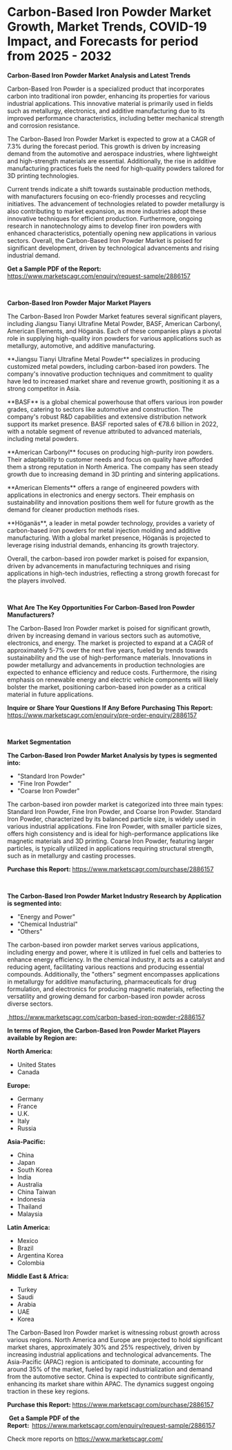 <p><h1>Carbon-Based Iron Powder Market Growth, Market Trends, COVID-19 Impact, and Forecasts for period from 2025 - 2032</h1></p><p><strong>Carbon-Based Iron Powder Market Analysis and Latest Trends</strong></p>
<p><p>Carbon-Based Iron Powder is a specialized product that incorporates carbon into traditional iron powder, enhancing its properties for various industrial applications. This innovative material is primarily used in fields such as metallurgy, electronics, and additive manufacturing due to its improved performance characteristics, including better mechanical strength and corrosion resistance.</p><p>The Carbon-Based Iron Powder Market is expected to grow at a CAGR of 7.3% during the forecast period. This growth is driven by increasing demand from the automotive and aerospace industries, where lightweight and high-strength materials are essential. Additionally, the rise in additive manufacturing practices fuels the need for high-quality powders tailored for 3D printing technologies.</p><p>Current trends indicate a shift towards sustainable production methods, with manufacturers focusing on eco-friendly processes and recycling initiatives. The advancement of technologies related to powder metallurgy is also contributing to market expansion, as more industries adopt these innovative techniques for efficient production. Furthermore, ongoing research in nanotechnology aims to develop finer iron powders with enhanced characteristics, potentially opening new applications in various sectors. Overall, the Carbon-Based Iron Powder Market is poised for significant development, driven by technological advancements and rising industrial demand.</p></p>
<p><strong>Get a Sample PDF of the Report:&nbsp;</strong> <a href="https://www.marketscagr.com/enquiry/request-sample/2886157?utm_campaign=1766&utm_medium=2&utm_source=Github&utm_content=ia&utm_term=13032025&utm_id=carbon-based-iron-powder">https://www.marketscagr.com/enquiry/request-sample/2886157</a></p>
<p>&nbsp;</p>
<p><strong>Carbon-Based Iron Powder Major Market Players</strong></p>
<p><p>The Carbon-Based Iron Powder Market features several significant players, including Jiangsu Tianyi Ultrafine Metal Powder, BASF, American Carbonyl, American Elements, and Höganäs. Each of these companies plays a pivotal role in supplying high-quality iron powders for various applications such as metallurgy, automotive, and additive manufacturing.</p><p>**Jiangsu Tianyi Ultrafine Metal Powder** specializes in producing customized metal powders, including carbon-based iron powders. The company's innovative production techniques and commitment to quality have led to increased market share and revenue growth, positioning it as a strong competitor in Asia.</p><p>**BASF** is a global chemical powerhouse that offers various iron powder grades, catering to sectors like automotive and construction. The company's robust R&D capabilities and extensive distribution network support its market presence. BASF reported sales of €78.6 billion in 2022, with a notable segment of revenue attributed to advanced materials, including metal powders.</p><p>**American Carbonyl** focuses on producing high-purity iron powders. Their adaptability to customer needs and focus on quality have afforded them a strong reputation in North America. The company has seen steady growth due to increasing demand in 3D printing and sintering applications.</p><p>**American Elements** offers a range of engineered powders with applications in electronics and energy sectors. Their emphasis on sustainability and innovation positions them well for future growth as the demand for cleaner production methods rises.</p><p>**Höganäs**, a leader in metal powder technology, provides a variety of carbon-based iron powders for metal injection molding and additive manufacturing. With a global market presence, Höganäs is projected to leverage rising industrial demands, enhancing its growth trajectory.</p><p>Overall, the carbon-based iron powder market is poised for expansion, driven by advancements in manufacturing techniques and rising applications in high-tech industries, reflecting a strong growth forecast for the players involved.</p></p>
<p>&nbsp;</p>
<p><strong>What Are The Key Opportunities For Carbon-Based Iron Powder Manufacturers?</strong></p>
<p><p>The Carbon-Based Iron Powder market is poised for significant growth, driven by increasing demand in various sectors such as automotive, electronics, and energy. The market is projected to expand at a CAGR of approximately 5-7% over the next five years, fueled by trends towards sustainability and the use of high-performance materials. Innovations in powder metallurgy and advancements in production technologies are expected to enhance efficiency and reduce costs. Furthermore, the rising emphasis on renewable energy and electric vehicle components will likely bolster the market, positioning carbon-based iron powder as a critical material in future applications.</p></p>
<p><strong>Inquire or Share Your Questions If Any Before Purchasing This Report:</strong> <a href="https://www.marketscagr.com/enquiry/pre-order-enquiry/2886157?utm_campaign=1766&utm_medium=2&utm_source=Github&utm_content=ia&utm_term=13032025&utm_id=carbon-based-iron-powder">https://www.marketscagr.com/enquiry/pre-order-enquiry/2886157</a></p>
<p>&nbsp;</p>
<p><strong>Market Segmentation</strong></p>
<p><strong>The Carbon-Based Iron Powder Market Analysis by types is segmented into:</strong></p>
<p><ul><li>"Standard Iron Powder"</li><li>"Fine Iron Powder"</li><li>"Coarse Iron Powder"</li></ul></p>
<p><p>The carbon-based iron powder market is categorized into three main types: Standard Iron Powder, Fine Iron Powder, and Coarse Iron Powder. Standard Iron Powder, characterized by its balanced particle size, is widely used in various industrial applications. Fine Iron Powder, with smaller particle sizes, offers high consistency and is ideal for high-performance applications like magnetic materials and 3D printing. Coarse Iron Powder, featuring larger particles, is typically utilized in applications requiring structural strength, such as in metallurgy and casting processes.</p></p>
<p><strong>Purchase this Report:&nbsp;</strong><a href="https://www.marketscagr.com/purchase/2886157?utm_campaign=1766&utm_medium=2&utm_source=Github&utm_content=ia&utm_term=13032025&utm_id=carbon-based-iron-powder">https://www.marketscagr.com/purchase/2886157</a></p>
<p>&nbsp;</p>
<p><strong>The Carbon-Based Iron Powder Market Industry Research by Application is segmented into:</strong></p>
<p><ul><li>"Energy and Power"</li><li>"Chemical Industrial"</li><li>"Others"</li></ul></p>
<p><p>The carbon-based iron powder market serves various applications, including energy and power, where it is utilized in fuel cells and batteries to enhance energy efficiency. In the chemical industry, it acts as a catalyst and reducing agent, facilitating various reactions and producing essential compounds. Additionally, the "others" segment encompasses applications in metallurgy for additive manufacturing, pharmaceuticals for drug formulation, and electronics for producing magnetic materials, reflecting the versatility and growing demand for carbon-based iron powder across diverse sectors.</p></p>
<p><a href="https://www.marketscagr.com/carbon-based-iron-powder-r2886157?utm_campaign=1766&utm_medium=2&utm_source=Github&utm_content=ia&utm_term=13032025&utm_id=carbon-based-iron-powder">&nbsp;https://www.marketscagr.com/carbon-based-iron-powder-r2886157</a></p>
<p><strong>In terms of Region, the Carbon-Based Iron Powder Market Players available by Region are:</strong></p>
<p>
    <p> <strong> North America: </strong>
        <ul>
            <li>United States</li>
            <li>Canada</li>
        </ul>
        </p> 
    <p> <strong> Europe: </strong>
        <ul>
            <li>Germany</li>
            <li>France</li>
            <li>U.K.</li>
            <li>Italy</li>
            <li>Russia</li>
        </ul>
        </p> 
    <p> <strong> Asia-Pacific: </strong>
        <ul>
            <li>China</li>
            <li>Japan</li>
            <li>South Korea</li>
            <li>India</li>
            <li>Australia</li>
            <li>China Taiwan</li>
            <li>Indonesia</li>
            <li>Thailand</li>
            <li>Malaysia</li>
        </ul>
        </p> 
    <p> <strong> Latin America: </strong>
        <ul>
            <li>Mexico</li>
            <li>Brazil</li>
            <li>Argentina Korea</li>
            <li>Colombia</li>
        </ul>
        </p> 
    <p> <strong> Middle East & Africa: </strong>
        <ul>
            <li>Turkey</li>
            <li>Saudi</li>
            <li>Arabia</li>
            <li>UAE</li>
            <li>Korea</li>
        </ul>
    </p>
    </p>
<p><p>The Carbon-Based Iron Powder market is witnessing robust growth across various regions. North America and Europe are projected to hold significant market shares, approximately 30% and 25% respectively, driven by increasing industrial applications and technological advancements. The Asia-Pacific (APAC) region is anticipated to dominate, accounting for around 35% of the market, fueled by rapid industrialization and demand from the automotive sector. China is expected to contribute significantly, enhancing its market share within APAC. The dynamics suggest ongoing traction in these key regions.</p></p>
<p><strong>Purchase this Report: </strong><a href="https://www.marketscagr.com/purchase/2886157?utm_campaign=1766&utm_medium=2&utm_source=Github&utm_content=ia&utm_term=13032025&utm_id=carbon-based-iron-powder">https://www.marketscagr.com/purchase/2886157</a></p>
<p>&nbsp;<strong>Get a Sample PDF of the Report:&nbsp;&nbsp;</strong><a href="https://www.marketscagr.com/enquiry/request-sample/2886157?utm_campaign=1766&utm_medium=2&utm_source=Github&utm_content=ia&utm_term=13032025&utm_id=carbon-based-iron-powder">https://www.marketscagr.com/enquiry/request-sample/2886157</a></p>
<p><strong></strong></p>
<p>Check more reports on <a href="https://www.marketscagr.com/?utm_campaign=1766&utm_medium=2&utm_source=Github&utm_content=ia&utm_term=13032025&utm_id=carbon-based-iron-powder">https://www.marketscagr.com/</a></p>